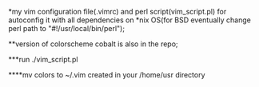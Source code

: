 *my vim configuration file(.vimrc) and perl script(vim_script.pl) for autoconfig it with all dependencies on *nix OS(for BSD eventually change perl path to "#!/usr/local/bin/perl");

**version of colorscheme cobalt is also in the repo; 

***run ./vim_script.pl

****mv colors to ~/.vim created in your /home/usr directory
